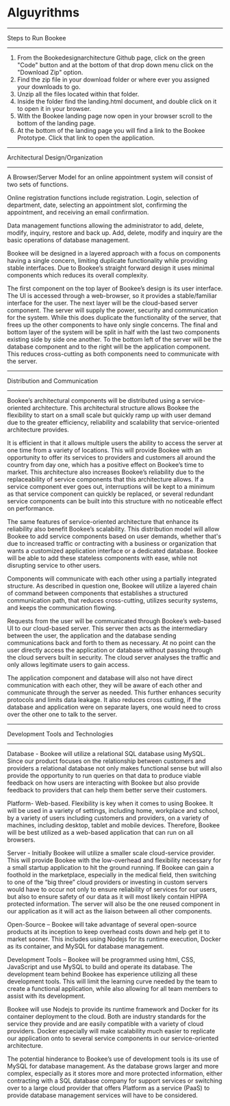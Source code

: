 # Alguyrithms
*************************
Steps to Run Bookee
*************************
1. From the Bookedesignarchitecture Github page, click on the green "Code" button and at the bottom of that drop down menu click on the "Download Zip" option.
2. Find the zip file in your download folder or where ever you assigned your downloads to go. 
3. Unzip all the files located within that folder. 
4. Inside the folder find the landing.html document, and double click on it to open it in your browser.
5. With the Bookee landing page now open in your browser scroll to the bottom of the landing page.
6. At the bottom of the landing page you will find a link to the Bookee Prototype. Click that link to open the application.   

*********************************
Architectural Design/Organization
*********************************
A Browser/Server Model for an online appointment system will consist of two sets of functions.  

Online registration functions include registration. Login, selection of department, date, selecting an appointment slot, confirming the appointment, and receiving an email confirmation.  

Data management functions allowing the administrator to add, delete, modify, inquiry, restore and back up.  Add, delete, modify and inquiry are the basic operations of database management. 

Bookee will be designed in a layered approach with a focus on components having a single concern, limiting duplicate functionality while providing stable interfaces. Due to Bookee’s straight forward design it uses minimal components which reduces its overall complexity.  

The first component on the top layer of Bookee’s design is its user interface. The UI is accessed through a web-browser, so it provides a stable/familiar interface for the user.  The next layer will be the cloud-based server component. The server will supply the power, security and communication for the system.  While this does duplicate the functionality of the server, that frees up the other components to have only single concerns.  The final and bottom layer of the system will be split in half with the last two components existing side by side one another. To the bottom left of the server will be the database component and to the right will be the application component. This reduces cross-cutting as both components need to communicate with the server.   


******************************
Distribution and Communication
******************************

Bookee’s architectural components will be distributed using a service-oriented architecture. This architectural structure allows Bookee the flexibility to start on a small scale but quickly ramp up with user demand due to the greater efficiency, reliability and scalability that service-oriented architecture provides.   

It is efficient in that it allows multiple users the ability to access the server at one time from a variety of locations. This will provide Bookee with an opportunity to offer its services to providers and customers all around the country from day one, which has a positive effect on Bookee’s time to market. 	This architecture also increases Bookee’s reliability due to the replaceability of service components that this architecture allows. If a service component ever goes out, interruptions will be kept to a minimum as that service component can quickly be replaced, or several redundant service components can be built into this structure with no noticeable effect on performance.  

The same features of service-oriented architecture that enhance its reliability also benefit Bookee’s scalability.  This distribution model will allow Bookee to add service components based on user demands, whether that's due to increased traffic or contracting with a business or organization that wants a customized application interface or a dedicated database.  Bookee will be able to add these stateless components with ease, while not disrupting service to other users.  

Components will communicate with each other using a partially integrated structure. As described in question one, Bookee will utilize a layered chain of command between components that establishes a structured  communication path, that reduces cross-cutting, utilizes security systems, and keeps the communication flowing.  

Requests from the user will be communicated through Bookee’s web-based UI to our cloud-based server. This server then acts as the intermediary between the user, the application and the database sending communications back and forth to them as necessary.  At no point can the user directly access the application or database without passing through the cloud servers built in security. The cloud server analyses the traffic and only allows legitimate users to gain access.   

The application component and database will also not have direct communication with each other, they will be aware of each other and communicate through the server as needed. This further enhances security protocols and limits data leakage. It also reduces cross cutting, if the database and application were on separate layers, one would need to cross over the other one to talk to the server. 


**********************************
Development Tools and Technologies
**********************************

Database - Bookee will utilize a relational SQL database using MySQL. Since our product focuses on the relationship between customers and providers a relational database not only makes functional sense but will also provide the opportunity to run queries on that data to produce viable feedback on how users are interacting with Bookee but also provide feedback to providers that can help them better serve their customers.  

Platform- Web-based. Flexibility is key when it comes to using Bookee. It will be used in a variety of settings, including home, workplace and school, by a variety of users including customers and providers, on a variety of machines, including desktop, tablet and mobile devices. Therefore, Bookee will be best utilized as a web-based application that can run on all browsers.      

Server -   Initially Bookee will utilize a smaller scale cloud-service provider. This will provide Bookee with the low-overhead and flexibility necessary for a small startup application to hit the ground running. If Bookee can gain a foothold in the marketplace, especially in the medical field, then switching to one of the “big three” cloud providers or investing in custom servers would have to occur not only to ensure reliability of services for our users, but also to ensure safety of our data as it will most likely contain HIPPA protected information. The server will also be the one reused component in our application as it will act as the liaison between all other components.  

Open-Source – Bookee will take advantage of several open-source products at its inception to keep overhead costs down and help get it to market sooner.  This includes using Nodejs for its runtime execution, Docker as its container, and MySQL for database management.  

Development Tools – Bookee will be programmed using html, CSS, JavaScript and use MySQL to build and operate its database.  The development team behind Bookee has experience utilizing all these development tools. This will limit the learning curve needed by the team to create a functional application, while also allowing for all team members to assist with its development.  

Bookee will use Nodejs to provide its runtime framework and Docker for its container deployment to the cloud. Both are industry standards for the service they provide and are easily compatible with a variety of cloud providers. Docker especially will make scalability much easier to replicate our application onto to several service components in our service-oriented architecture.   

The potential hinderance to Bookee’s use of development tools is its use of MySQL for database management. As the database grows larger and more complex, especially as it stores more and more protected information, either contracting with a SQL database company for support services or switching over to a large cloud provider that offers Platform as a service (PaaS) to provide database management services will have to be considered.    

